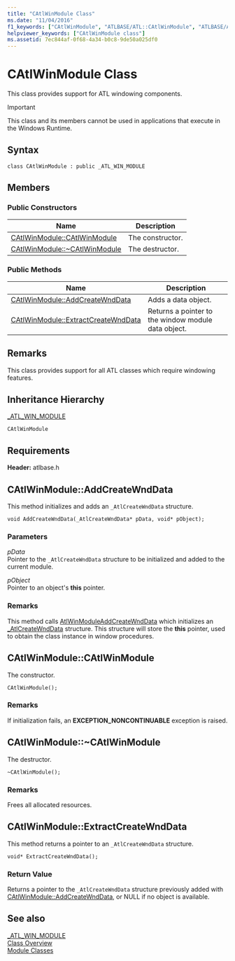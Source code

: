 ```yaml
---
title: "CAtlWinModule Class"
ms.date: "11/04/2016"
f1_keywords: ["CAtlWinModule", "ATLBASE/ATL::CAtlWinModule", "ATLBASE/ATL::CAtlWinModule::CAtlWinModule", "ATLBASE/ATL::CAtlWinModule::AddCreateWndData", "ATLBASE/ATL::CAtlWinModule::ExtractCreateWndData"]
helpviewer_keywords: ["CAtlWinModule class"]
ms.assetid: 7ec844af-0f68-4a34-b0c8-9de50a025df0
---
```

# CAtlWinModule Class

This class provides support for ATL windowing components.

> [!IMPORTANT]
> This class and its members cannot be used in applications that execute in the Windows Runtime.

## Syntax

```
class CAtlWinModule : public _ATL_WIN_MODULE
```

## Members

### Public Constructors

|Name|Description|
|----------|-----------------|
|[CAtlWinModule::CAtlWinModule](#catlwinmodule)|The constructor.|
|[CAtlWinModule::~CAtlWinModule](#dtor)|The destructor.|

### Public Methods

|Name|Description|
|----------|-----------------|
|[CAtlWinModule::AddCreateWndData](#addcreatewnddata)|Adds a data object.|
|[CAtlWinModule::ExtractCreateWndData](#extractcreatewnddata)|Returns a pointer to the window module data object.|

## Remarks

This class provides support for all ATL classes which require windowing features.

## Inheritance Hierarchy

[_ATL_WIN_MODULE](atl-typedefs.md#_atl_win_module)

`CAtlWinModule`

## Requirements

**Header:** atlbase.h

## <a name="addcreatewnddata"></a> CAtlWinModule::AddCreateWndData

This method initializes and adds an `_AtlCreateWndData` structure.

```
void AddCreateWndData(_AtlCreateWndData* pData, void* pObject);
```

### Parameters

*pData*<br/>
Pointer to the `_AtlCreateWndData` structure to be initialized and added to the current module.

*pObject*<br/>
Pointer to an object's **this** pointer.

### Remarks

This method calls [AtlWinModuleAddCreateWndData](winmodule-global-functions.md#atlwinmoduleaddcreatewnddata) which initializes an [_AtlCreateWndData](../../atl/reference/atlcreatewnddata-structure.md) structure. This structure will store the **this** pointer, used to obtain the class instance in window procedures.

## <a name="catlwinmodule"></a> CAtlWinModule::CAtlWinModule

The constructor.

```
CAtlWinModule();
```

### Remarks

If initialization fails, an **EXCEPTION_NONCONTINUABLE** exception is raised.

## <a name="dtor"></a> CAtlWinModule::~CAtlWinModule

The destructor.

```
~CAtlWinModule();
```

### Remarks

Frees all allocated resources.

## <a name="extractcreatewnddata"></a> CAtlWinModule::ExtractCreateWndData

This method returns a pointer to an `_AtlCreateWndData` structure.

```
void* ExtractCreateWndData();
```

### Return Value

Returns a pointer to the `_AtlCreateWndData` structure previously added with [CAtlWinModule::AddCreateWndData](#addcreatewnddata), or NULL if no object is available.

## See also

[_ATL_WIN_MODULE](atl-typedefs.md#_atl_win_module)<br/>
[Class Overview](../../atl/atl-class-overview.md)<br/>
[Module Classes](../../atl/atl-module-classes.md)
